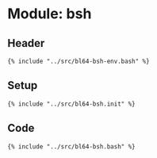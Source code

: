# Module: bsh

## Header

```shell
{% include "../src/bl64-bsh-env.bash" %}
```

## Setup

```shell
{% include "../src/bl64-bsh.init" %}
```

## Code

```shell
{% include "../src/bl64-bsh.bash" %}
```
